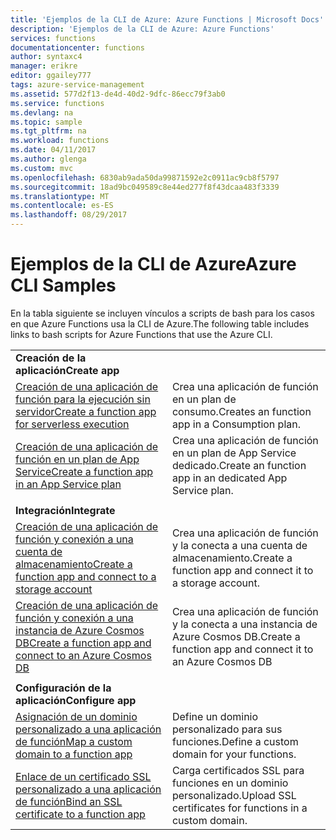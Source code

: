 ```yaml
---
title: 'Ejemplos de la CLI de Azure: Azure Functions | Microsoft Docs'
description: 'Ejemplos de la CLI de Azure: Azure Functions'
services: functions
documentationcenter: functions
author: syntaxc4
manager: erikre
editor: ggailey777
tags: azure-service-management
ms.assetid: 577d2f13-de4d-40d2-9dfc-86ecc79f3ab0
ms.service: functions
ms.devlang: na
ms.topic: sample
ms.tgt_pltfrm: na
ms.workload: functions
ms.date: 04/11/2017
ms.author: glenga
ms.custom: mvc
ms.openlocfilehash: 6830ab9ada50da99871592e2c0911ac9cb8f5797
ms.sourcegitcommit: 18ad9bc049589c8e44ed277f8f43dcaa483f3339
ms.translationtype: MT
ms.contentlocale: es-ES
ms.lasthandoff: 08/29/2017
---
```

# <a name="azure-cli-samples"></a><span data-ttu-id="df903-103">Ejemplos de la CLI de Azure</span><span class="sxs-lookup"><span data-stu-id="df903-103">Azure CLI Samples</span></span>

<span data-ttu-id="df903-104">En la tabla siguiente se incluyen vínculos a scripts de bash para los casos en que Azure Functions usa la CLI de Azure.</span><span class="sxs-lookup"><span data-stu-id="df903-104">The following table includes links to bash scripts for Azure Functions that use the Azure CLI.</span></span>

| | |
|-|-|
|<span data-ttu-id="df903-105">**Creación de la aplicación**</span><span class="sxs-lookup"><span data-stu-id="df903-105">**Create app**</span></span>||
| [<span data-ttu-id="df903-106">Creación de una aplicación de función para la ejecución sin servidor</span><span class="sxs-lookup"><span data-stu-id="df903-106">Create a function app for serverless execution</span></span>](scripts/functions-cli-create-serverless.md) | <span data-ttu-id="df903-107">Crea una aplicación de función en un plan de consumo.</span><span class="sxs-lookup"><span data-stu-id="df903-107">Creates an function app in a Consumption plan.</span></span>  |
| [<span data-ttu-id="df903-108">Creación de una aplicación de función en un plan de App Service</span><span class="sxs-lookup"><span data-stu-id="df903-108">Create a function app in an App Service plan</span></span>](scripts/functions-cli-create-app-service-plan.md) | <span data-ttu-id="df903-109">Crea una aplicación de función en un plan de App Service dedicado.</span><span class="sxs-lookup"><span data-stu-id="df903-109">Create an function app in an dedicated App Service plan.</span></span> |
| | |
|<span data-ttu-id="df903-110">**Integración**</span><span class="sxs-lookup"><span data-stu-id="df903-110">**Integrate**</span></span>||
| [<span data-ttu-id="df903-111">Creación de una aplicación de función y conexión a una cuenta de almacenamiento</span><span class="sxs-lookup"><span data-stu-id="df903-111">Create a function app and connect to a storage account</span></span>](scripts/functions-cli-create-function-app-connect-to-storage-account.md) | <span data-ttu-id="df903-112">Crea una aplicación de función y la conecta a una cuenta de almacenamiento.</span><span class="sxs-lookup"><span data-stu-id="df903-112">Create a function app and connect it to a storage account.</span></span> |
| [<span data-ttu-id="df903-113">Creación de una aplicación de función y conexión a una instancia de Azure Cosmos DB</span><span class="sxs-lookup"><span data-stu-id="df903-113">Create a function app and connect to an Azure Cosmos DB</span></span>](scripts/functions-cli-create-function-app-connect-to-cosmos-db.md) | <span data-ttu-id="df903-114">Crea una aplicación de función y la conecta a una instancia de Azure Cosmos DB.</span><span class="sxs-lookup"><span data-stu-id="df903-114">Create a function app and connect it to an Azure Cosmos DB</span></span> |
| | |
|<span data-ttu-id="df903-115">**Configuración de la aplicación**</span><span class="sxs-lookup"><span data-stu-id="df903-115">**Configure app**</span></span>||
| [<span data-ttu-id="df903-116">Asignación de un dominio personalizado a una aplicación de función</span><span class="sxs-lookup"><span data-stu-id="df903-116">Map a custom domain to a function app</span></span>](scripts/functions-cli-configure-custom-domain.md) | <span data-ttu-id="df903-117">Define un dominio personalizado para sus funciones.</span><span class="sxs-lookup"><span data-stu-id="df903-117">Define a custom domain for your functions.</span></span>  |
| [<span data-ttu-id="df903-118">Enlace de un certificado SSL personalizado a una aplicación de función</span><span class="sxs-lookup"><span data-stu-id="df903-118">Bind an SSL certificate to a function app</span></span>](scripts/functions-cli-configure-ssl-certificate.md)  |  <span data-ttu-id="df903-119">Carga certificados SSL para funciones en un dominio personalizado.</span><span class="sxs-lookup"><span data-stu-id="df903-119">Upload SSL certificates for functions in a custom domain.</span></span> |
<!--

|**Scale app**||

|**Connect app to resources**||
-->
